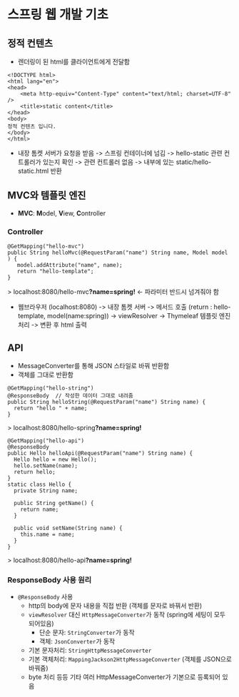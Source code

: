 # 스프링 웹 개발 기초
## 정적 컨텐츠
- 렌더링이 된 html를 클라이언트에게 전달함
```
<!DOCTYPE html>
<html lang="en">
<head>
    <meta http-equiv="Content-Type" content="text/html; charset=UTF-8" />
    <title>static content</title>
</head>
<body>
정적 컨텐츠 입니다.
</body>
</html>
```
- 내장 톰켓 서버가 요청을 받음 -> 스프링 컨테이너에 넘김 -> hello-static 관련 컨트롤러가 있는지 확인 -> 관련 컨트롤러 없음 -> 내부에 있는 static/hello-static.html 반환

## MVC와 템플릿 엔진
- <b>MVC</b>: <b>M</b>odel, <b>V</b>iew, <b>C</b>ontroller

### Controller
```
@GetMapping("hello-mvc")
public String helloMvc(@RequestParam("name") String name, Model model ) {
   model.addAttribute("name", name);
   return "hello-template";
}
```
\> localhost:8080/hello-mvc<b>?name=spring!</b> <- 파라미터 반드시 넘겨줘야 함
- 웹브라우저 (localhost:8080) -> 내장 톰켓 서버 -> 메서드 호출 (return : hello-template, model(name:spring)) -> viewResolver -> Thymeleaf 템플릿 엔진 처리 -> 변환 후 html 출력

## API
- MessageConverter를 통해 JSON 스타일로 바꿔 반환함
- 객체를 그대로 반환함
```
@GetMapping("hello-string")
@ResponseBody  // 작성한 데이터 그대로 내려줌
public String helloString(@RequestParam("name") String name) {
  return "hello " + name;
}
```
\> localhost:8080/hello-spring<b>?name=spring!</b>
```
@GetMapping("hello-api")
@ResponseBody
public Hello helloApi(@RequestParam("name") String name) {
  Hello hello = new Hello();
  hello.setName(name);
  return hello;
}
static class Hello {
  private String name;

  public String getName() {
    return name;
  }

  public void setName(String name) {
    this.name = name;
  }
}
```
\> localhost:8080/hello-api<b>?name=spring!</b>

### ResponseBody 사용 원리
- `@ResponseBody` 사용
  - http의 body에 문자 내용을 직접 반환 (객체를 문자로 바꿔서 반환)
  - `viewResolver` 대신 `HttpMessageConverter`가 동작 (spring에 세팅이 모두 되어있음)
    - 단순 문자: `StringConverter`가 동작
    - 객체: `JsonConverter`가 동작
  - 기본 문자처리: `StringHttpMessageConverter`
  - 기본 객체처리: `MappingJackson2HttpMessageConverter` (객체를 JSON으로 바꿔줌)
  - byte 처리 등등 기타 여러 HttpMessageConverter가 기본으로 등록되어 있음










